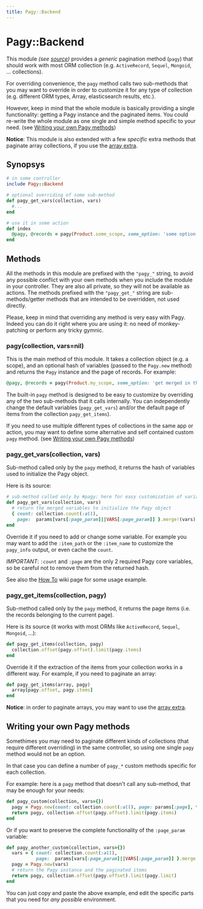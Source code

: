 ```yaml
---
title: Pagy::Backend
---
```

# Pagy::Backend

This module _(see [source](https://github.com/ddnexus/pagy/blob/master/lib/pagy/backend.rb))_ provides a _generic_ pagination method (`pagy`) that should work with most ORM collection (e.g. `ActiveRecord`, `Sequel`, `Mongoid`, ... collections).

For overriding convenience, the `pagy` method calls two sub-methods that you may want to override in order to customize it for any type of collection (e.g. different ORM types, Array, elasticsearch results, etc.).

However, keep in mind that the whole module is basically providing a single functionality: getting a Pagy instance and the paginated items. You could re-write the whole module as one single and simple method specific to your need. (see [Writing your own Pagy methods](#writing-your-own-pagy-methods))

**Notice**: This module is also extended with a few _specific_ extra methods that paginate array collections, if you use the [array extra](../extras/array.md).

## Synopsys

```ruby
# in some controller
include Pagy::Backend

# optional overriding of some sub-method
def pagy_get_vars(collection, vars)
  #...
end

# use it in some action
def index
  @pagy, @records = pagy(Product.some_scope, some_option: 'some option for this instance')
end
```

## Methods

All the methods in this module are prefixed with the `"pagy_"` string, to avoid any possible conflict with your own methods when you include the module in your controller. They are also all private, so they will not be available as actions. The methods prefixed with the `"pagy_get_"` string are sub-methods/getter methods that are intended to be overridden, not used directly.

Please, keep in mind that overriding any method is very easy with Pagy. Indeed you can do it right where you are using it: no need of monkey-patching or perform any tricky gymnic.

### pagy(collection, vars=nil)

This is the main method of this module. It takes a collection object (e.g. a scope), and an optional hash of variables (passed to the `Pagy.new` method) and returns the `Pagy` instance and the page of records. For example:

```ruby
@pagy, @records = pagy(Product.my_scope, some_option: 'get merged in the pagy object')
```

The built-in `pagy` method is designed to be easy to customize by overriding any of the two sub-methods that it calls internally. You can independently change the default variables (`pagy_get_vars`) and/or the default page of items from the collection `pagy_get_items`).

If you need to use multiple different types of collections in the same app or action, you may want to define some alternative and self contained custom `pagy` method. (see [Writing your own Pagy methods](#writing-your-own-pagy-methods))

### pagy_get_vars(collection, vars)

Sub-method called only by the `pagy` method, it returns the hash of variables used to initialize the Pagy object.

Here is its source:

```ruby
# sub-method called only by #pagy: here for easy customization of variables by overriding
def pagy_get_vars(collection, vars)
  # return the merged variables to initialize the Pagy object
  { count: collection.count(:all),
    page:  params[vars[:page_param]||VARS[:page_param]] }.merge!(vars)
end
```

Override it if you need to add or change some variable. For example you may want to add the `:item_path` or the `:item_name` to customize the `pagy_info` output, or even cache the `count`.

_IMPORTANT_: `:count` and `:page` are the only 2 required Pagy core variables, so be careful not to remove them from the returned hash.

See also the [How To](../how-to.md) wiki page for some usage example.

### pagy_get_items(collection, pagy)

Sub-method called only by the `pagy` method, it returns the page items (i.e. the records belonging to the current page).

 Here is its source (it works with most ORMs like `ActiveRecord`, `Sequel`, `Mongoid`, ...):

```ruby
def pagy_get_items(collection, pagy)
  collection.offset(pagy.offset).limit(pagy.items)
end
```

Override it if the extraction of the items from your collection works in a different way. For example, if you need to paginate an array:

```ruby
def pagy_get_items(array, pagy)
  array[pagy.offset, pagy.items]
end
```

**Notice**: in order to paginate arrays, you may want to use the  [array extra](../extras/array.md).

## Writing your own Pagy methods

Somethimes you may need to paginate different kinds of collections (that require different overriding) in the same controller, so using one single `pagy` method would not be an option.

In that case you can define a number of `pagy_*` custom methods specific for each collection.

For example: here is a `pagy` method that doesn't call any sub-method, that may be enough for your needs:

```ruby
def pagy_custom(collection, vars={})
  pagy = Pagy.new(count: collection.count(:all), page: params[:page], **vars)
  return pagy, collection.offset(pagy.offset).limit(pagy.items)
end
```

Or if you want to preserve the complete functionality of the `:page_param` variable:

```ruby
def pagy_another_custom(collection, vars={})
  vars = { count: collection.count(:all),
           page:  params[vars[:page_param]||VARS[:page_param]] }.merge!(vars)
  pagy = Pagy.new(vars)
  # return the Pagy instance and the paginated items
  return pagy, collection.offset(pagy.offset).limit(pagy.limit)
end
```

You can just copy and paste the above example, end edit the specific parts that you need for _any possible_ environment.
